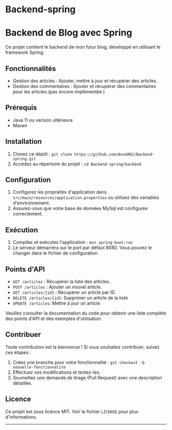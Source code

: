 # Backend-spring
# Backend de Blog avec Spring

Ce projet contient le backend de mon futur blog, développé en utilisant le framework Spring.

## Fonctionnalités

- Gestion des articles : Ajouter, mettre à jour et récupérer des articles.
- Gestion des commentaires : Ajouter et récupérer des commentaires pour les articles.(pas encore implémentée )

## Prérequis

- Java 11 ou version ultérieure
- Maven

## Installation

1. Clonez ce dépôt : `git clone https://github.com/Anna062/Backend-spring.git`
2. Accédez au répertoire du projet : `cd Backend-spring/backend`

## Configuration

1. Configurez les propriétés d'application dans `src/main/resources/application.properties` ou utilisez des variables d'environnement.
2. Assurez-vous que votre base de données MySql est configurée correctement.

## Exécution

1. Compilez et exécutez l'application : `mvn spring-boot:run`
2. Le serveur démarrera sur le port par défaut 8080. Vous pouvez le changer dans le fichier de configuration.

## Points d'API

- `GET /articles` : Récupérer la liste des articles.
- `POST /articles` : Ajouter un nouvel article.
- `GET /articles/{id}` : Récupérer un article par ID.
- `DELETE /articles/{id}`: Supprimer un article de la liste
- `UPDATE /articles`: Mettre à jour un article

Veuillez consulter la documentation du code pour obtenir une liste complète des points d'API et des exemples d'utilisation.

## Contribuer

Toute contribution est la bienvenue ! Si vous souhaitez contribuer, suivez ces étapes :

1. Créez une branche pour votre fonctionnalité : `git checkout -b nouvelle-fonctionnalite`
2. Effectuez vos modifications et testez-les.
3. Soumettez une demande de tirage (Pull Request) avec une description détaillée.

## Licence

Ce projet est sous licence MIT. Voir le fichier `LICENSE` pour plus d'informations.

---
